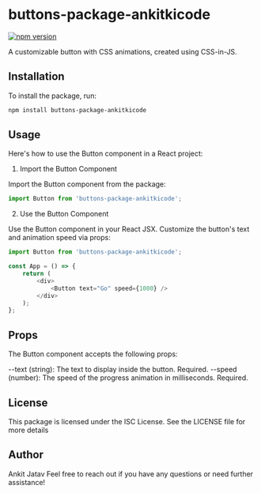 # buttons-package-ankitkicode
[![npm version](https://img.shields.io/npm/v/buttons-package-ankitkicode)](https://www.npmjs.com/package/buttons-package-ankitkicode)



A customizable button with CSS animations, created using CSS-in-JS.

## Installation

To install the package, run:

```sh
npm install buttons-package-ankitkicode
```

## Usage

Here's how to use the Button component in a React project:

1. Import the Button Component

Import the Button component from the package:

```js
import Button from 'buttons-package-ankitkicode';
```

2. Use the Button Component

Use the Button component in your React JSX. Customize the button's text and animation speed via props:

```js
import Button from 'buttons-package-ankitkicode';

const App = () => {
    return (
        <div>
            <Button text="Go" speed={1000} />
        </div>
    );
};
```

## Props
The Button component accepts the following props:

--text (string): The text to display inside the button. Required.
--speed (number): The speed of the progress animation in milliseconds. Required.

## License
This package is licensed under the ISC License. See the LICENSE file for more details

## Author
Ankit Jatav
Feel free to reach out if you have any questions or need further assistance!

